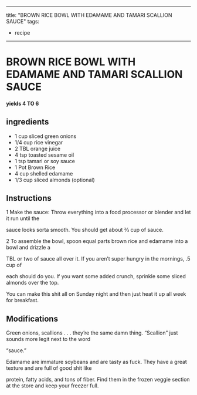 
---
title: "BROWN RICE BOWL WITH EDAMAME AND TAMARI SCALLION SAUCE"
tags:
  - recipe
---
# BROWN RICE BOWL WITH EDAMAME AND TAMARI SCALLION SAUCE



#### yields  4 TO 6


## ingredients
* 1 cup sliced green onions 
* 1/4 cup rice vinegar 
* 2 TBL orange juice 
* 4 tsp toasted sesame oil 
* 1 tsp tamari or soy sauce 
* 1 Pot Brown Rice 
* 4 cup shelled edamame 
* 1/3 cup sliced almonds (optional)



## Instructions
1 Make the sauce: Throw everything into a food processor or blender and let it run until the

sauce looks sorta smooth. You should get about 2⁄3 cup of sauce.

2 To assemble the bowl, spoon equal parts brown rice and edamame into a bowl and drizzle a

TBL or two of sauce all over it. If you aren’t super hungry in the mornings, .5 cup of

each should do you. If you want some added crunch, sprinkle some sliced almonds over the top.

You can make this shit all on Sunday night and then just heat it up all week for breakfast.



## Modifications
Green onions, scallions . . . they’re the same damn thing. “Scallion” just sounds more legit next to the word

“sauce.”

 Edamame are immature soybeans and are tasty as fuck. They have a great texture and are full of good shit like

protein, fatty acids, and tons of fiber. Find them in the frozen veggie section at the store and keep your freezer full.




